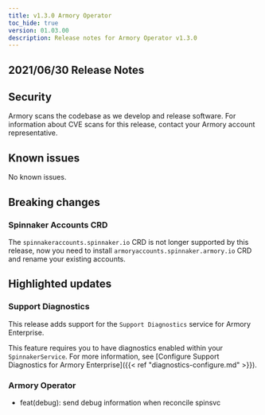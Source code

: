 ```yaml
---
title: v1.3.0 Armory Operator
toc_hide: true
version: 01.03.00
description: Release notes for Armory Operator v1.3.0
---
```


## 2021/06/30 Release Notes

## Security

Armory scans the codebase as we develop and release software. For information about CVE scans for this release, contact your Armory account representative.

## Known issues
No known issues.

## Breaking changes

### Spinnaker Accounts CRD
The `spinnakeraccounts.spinnaker.io` CRD is not longer supported by this release, now you need to install `armoryaccounts.spinnaker.armory.io` CRD and rename your existing accounts.

## Highlighted updates

### Support Diagnostics

This release adds support for the `Support Diagnostics` service for Armory Enterprise. 

This feature requires you to have diagnostics enabled within your `SpinnakerService`. For more information, see [Configure Support Diagnostics for Armory Enterprise]({{< ref "diagnostics-configure.md" >}}).

### Armory Operator

* feat(debug): send debug information when reconcile spinsvc
